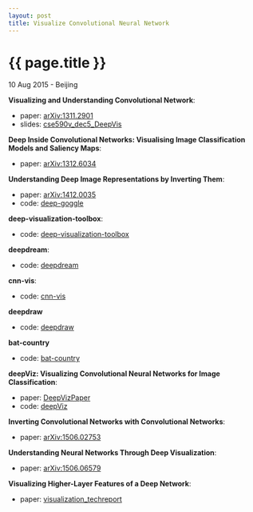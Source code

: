 ```yaml
---
layout: post
title: Visualize Convolutional Neural Network
---
```


{{ page.title }}
================

<p class="meta">10 Aug 2015 - Beijing</p>

**Visualizing and Understanding Convolutional Network**:

- paper: [arXiv:1311.2901](http://arxiv.org/abs/1311.2901)
- slides: [cse590v_dec5_DeepVis](https://courses.cs.washington.edu/courses/cse590v/14au/cse590v_dec5_DeepVis.pdf)

**Deep Inside Convolutional Networks: Visualising Image Classification Models and Saliency Maps**:

- paper: [arXiv:1312.6034](http://arxiv.org/abs/1312.6034)

**Understanding Deep Image Representations by Inverting Them**:

- paper: [arXiv:1412.0035](http://arxiv.org/abs/1412.0035)
- code: [deep-goggle](https://github.com/aravindhm/deep-goggle)

**deep-visualization-toolbox**:

- code: [deep-visualization-toolbox](https://github.com/yosinski/deep-visualization-toolbox)

**deepdream**:

- code: [deepdream](https://github.com/google/deepdream)

**cnn-vis**:

- code: [cnn-vis](https://github.com/jcjohnson/cnn-vis)

**deepdraw**

- code: [deepdraw](https://github.com/auduno/deepdraw)

**bat-country**

- code: [bat-country](https://github.com/jrosebr1/bat-country)

**deepViz: Visualizing Convolutional Neural Networks for Image Classification**:

- paper: [DeepVizPaper](http://vis.berkeley.edu/courses/cs294-10-fa13/wiki/images/f/fd/DeepVizPaper.pdf)
- code: [deepViz](https://github.com/bruckner/deepViz)

**Inverting Convolutional Networks with Convolutional Networks**:

- paper: [arXiv:1506.02753](http://arxiv.org/abs/1506.02753)

**Understanding Neural Networks Through Deep Visualization**:

- paper: [arXiv:1506.06579](http://arxiv.org/abs/1506.06579)

**Visualizing Higher-Layer Features of a Deep Network**:

- paper: [visualization_techreport](http://www.iro.umontreal.ca/~lisa/publications2/index.php/publications/show/247)
